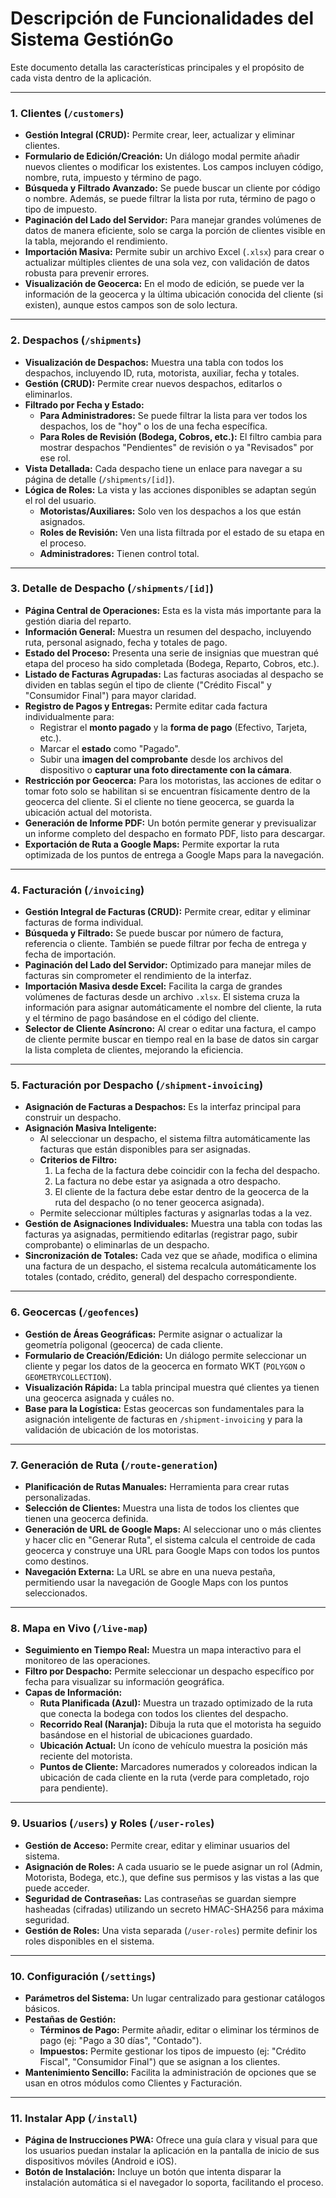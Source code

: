 # Descripción de Funcionalidades del Sistema GestiónGo

Este documento detalla las características principales y el propósito de cada vista dentro de la aplicación.

---

### 1. Clientes (`/customers`)

-   **Gestión Integral (CRUD):** Permite crear, leer, actualizar y eliminar clientes.
-   **Formulario de Edición/Creación:** Un diálogo modal permite añadir nuevos clientes o modificar los existentes. Los campos incluyen código, nombre, ruta, impuesto y término de pago.
-   **Búsqueda y Filtrado Avanzado:** Se puede buscar un cliente por código o nombre. Además, se puede filtrar la lista por ruta, término de pago o tipo de impuesto.
-   **Paginación del Lado del Servidor:** Para manejar grandes volúmenes de datos de manera eficiente, solo se carga la porción de clientes visible en la tabla, mejorando el rendimiento.
-   **Importación Masiva:** Permite subir un archivo Excel (`.xlsx`) para crear o actualizar múltiples clientes de una sola vez, con validación de datos robusta para prevenir errores.
-   **Visualización de Geocerca:** En el modo de edición, se puede ver la información de la geocerca y la última ubicación conocida del cliente (si existen), aunque estos campos son de solo lectura.

---

### 2. Despachos (`/shipments`)

-   **Visualización de Despachos:** Muestra una tabla con todos los despachos, incluyendo ID, ruta, motorista, auxiliar, fecha y totales.
-   **Gestión (CRUD):** Permite crear nuevos despachos, editarlos o eliminarlos.
-   **Filtrado por Fecha y Estado:**
    -   **Para Administradores:** Se puede filtrar la lista para ver todos los despachos, los de "hoy" o los de una fecha específica.
    -   **Para Roles de Revisión (Bodega, Cobros, etc.):** El filtro cambia para mostrar despachos "Pendientes" de revisión o ya "Revisados" por ese rol.
-   **Vista Detallada:** Cada despacho tiene un enlace para navegar a su página de detalle (`/shipments/[id]`).
-   **Lógica de Roles:** La vista y las acciones disponibles se adaptan según el rol del usuario.
    -   **Motoristas/Auxiliares:** Solo ven los despachos a los que están asignados.
    -   **Roles de Revisión:** Ven una lista filtrada por el estado de su etapa en el proceso.
    -   **Administradores:** Tienen control total.

---

### 3. Detalle de Despacho (`/shipments/[id]`)

-   **Página Central de Operaciones:** Esta es la vista más importante para la gestión diaria del reparto.
-   **Información General:** Muestra un resumen del despacho, incluyendo ruta, personal asignado, fecha y totales de pago.
-   **Estado del Proceso:** Presenta una serie de insignias que muestran qué etapa del proceso ha sido completada (Bodega, Reparto, Cobros, etc.).
-   **Listado de Facturas Agrupadas:** Las facturas asociadas al despacho se dividen en tablas según el tipo de cliente ("Crédito Fiscal" y "Consumidor Final") para mayor claridad.
-   **Registro de Pagos y Entregas:** Permite editar cada factura individualmente para:
    -   Registrar el **monto pagado** y la **forma de pago** (Efectivo, Tarjeta, etc.).
    -   Marcar el **estado** como "Pagado".
    -   Subir una **imagen del comprobante** desde los archivos del dispositivo o **capturar una foto directamente con la cámara**.
-   **Restricción por Geocerca:** Para los motoristas, las acciones de editar o tomar foto solo se habilitan si se encuentran físicamente dentro de la geocerca del cliente. Si el cliente no tiene geocerca, se guarda la ubicación actual del motorista.
-   **Generación de Informe PDF:** Un botón permite generar y previsualizar un informe completo del despacho en formato PDF, listo para descargar.
-   **Exportación de Ruta a Google Maps:** Permite exportar la ruta optimizada de los puntos de entrega a Google Maps para la navegación.

---

### 4. Facturación (`/invoicing`)

-   **Gestión Integral de Facturas (CRUD):** Permite crear, editar y eliminar facturas de forma individual.
-   **Búsqueda y Filtrado:** Se puede buscar por número de factura, referencia o cliente. También se puede filtrar por fecha de entrega y fecha de importación.
-   **Paginación del Lado del Servidor:** Optimizado para manejar miles de facturas sin comprometer el rendimiento de la interfaz.
-   **Importación Masiva desde Excel:** Facilita la carga de grandes volúmenes de facturas desde un archivo `.xlsx`. El sistema cruza la información para asignar automáticamente el nombre del cliente, la ruta y el término de pago basándose en el código del cliente.
-   **Selector de Cliente Asíncrono:** Al crear o editar una factura, el campo de cliente permite buscar en tiempo real en la base de datos sin cargar la lista completa de clientes, mejorando la eficiencia.

---

### 5. Facturación por Despacho (`/shipment-invoicing`)

-   **Asignación de Facturas a Despachos:** Es la interfaz principal para construir un despacho.
-   **Asignación Masiva Inteligente:**
    -   Al seleccionar un despacho, el sistema filtra automáticamente las facturas que están disponibles para ser asignadas.
    -   **Criterios de Filtro:**
        1.  La fecha de la factura debe coincidir con la fecha del despacho.
        2.  La factura no debe estar ya asignada a otro despacho.
        3.  El cliente de la factura debe estar dentro de la geocerca de la ruta del despacho (o no tener geocerca asignada).
    -   Permite seleccionar múltiples facturas y asignarlas todas a la vez.
-   **Gestión de Asignaciones Individuales:** Muestra una tabla con todas las facturas ya asignadas, permitiendo editarlas (registrar pago, subir comprobante) o eliminarlas de un despacho.
-   **Sincronización de Totales:** Cada vez que se añade, modifica o elimina una factura de un despacho, el sistema recalcula automáticamente los totales (contado, crédito, general) del despacho correspondiente.

---

### 6. Geocercas (`/geofences`)

-   **Gestión de Áreas Geográficas:** Permite asignar o actualizar la geometría poligonal (geocerca) de cada cliente.
-   **Formulario de Creación/Edición:** Un diálogo permite seleccionar un cliente y pegar los datos de la geocerca en formato WKT (`POLYGON` o `GEOMETRYCOLLECTION`).
-   **Visualización Rápida:** La tabla principal muestra qué clientes ya tienen una geocerca asignada y cuáles no.
-   **Base para la Logística:** Estas geocercas son fundamentales para la asignación inteligente de facturas en `/shipment-invoicing` y para la validación de ubicación de los motoristas.

---

### 7. Generación de Ruta (`/route-generation`)

-   **Planificación de Rutas Manuales:** Herramienta para crear rutas personalizadas.
-   **Selección de Clientes:** Muestra una lista de todos los clientes que tienen una geocerca definida.
-   **Generación de URL de Google Maps:** Al seleccionar uno o más clientes y hacer clic en "Generar Ruta", el sistema calcula el centroide de cada geocerca y construye una URL para Google Maps con todos los puntos como destinos.
-   **Navegación Externa:** La URL se abre en una nueva pestaña, permitiendo usar la navegación de Google Maps con los puntos seleccionados.

---

### 8. Mapa en Vivo (`/live-map`)

-   **Seguimiento en Tiempo Real:** Muestra un mapa interactivo para el monitoreo de las operaciones.
-   **Filtro por Despacho:** Permite seleccionar un despacho específico por fecha para visualizar su información geográfica.
-   **Capas de Información:**
    -   **Ruta Planificada (Azul):** Muestra un trazado optimizado de la ruta que conecta la bodega con todos los clientes del despacho.
    -   **Recorrido Real (Naranja):** Dibuja la ruta que el motorista ha seguido basándose en el historial de ubicaciones guardado.
    -   **Ubicación Actual:** Un ícono de vehículo muestra la posición más reciente del motorista.
    -   **Puntos de Cliente:** Marcadores numerados y coloreados indican la ubicación de cada cliente en la ruta (verde para completado, rojo para pendiente).

---

### 9. Usuarios (`/users`) y Roles (`/user-roles`)

-   **Gestión de Acceso:** Permite crear, editar y eliminar usuarios del sistema.
-   **Asignación de Roles:** A cada usuario se le puede asignar un rol (Admin, Motorista, Bodega, etc.), que define sus permisos y las vistas a las que puede acceder.
-   **Seguridad de Contraseñas:** Las contraseñas se guardan siempre hasheadas (cifradas) utilizando un secreto HMAC-SHA256 para máxima seguridad.
-   **Gestión de Roles:** Una vista separada (`/user-roles`) permite definir los roles disponibles en el sistema.

---

### 10. Configuración (`/settings`)

-   **Parámetros del Sistema:** Un lugar centralizado para gestionar catálogos básicos.
-   **Pestañas de Gestión:**
    -   **Términos de Pago:** Permite añadir, editar o eliminar los términos de pago (ej: "Pago a 30 días", "Contado").
    -   **Impuestos:** Permite gestionar los tipos de impuesto (ej: "Crédito Fiscal", "Consumidor Final") que se asignan a los clientes.
-   **Mantenimiento Sencillo:** Facilita la administración de opciones que se usan en otros módulos como Clientes y Facturación.

---

### 11. Instalar App (`/install`)

-   **Página de Instrucciones PWA:** Ofrece una guía clara y visual para que los usuarios puedan instalar la aplicación en la pantalla de inicio de sus dispositivos móviles (Android e iOS).
-   **Botón de Instalación:** Incluye un botón que intenta disparar la instalación automática si el navegador lo soporta, facilitando el proceso.
